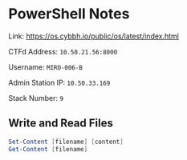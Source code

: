 # PowerShell Notes

Link: https://os.cybbh.io/public/os/latest/index.html

CTFd Address:       `10.50.21.56:8000`

Username:           `MIRO-006-B`

Admin Station IP:   `10.50.33.169`

Stack Number:       `9`

## Write and Read Files
```powershell
Set-Content [filename] [content]
Get-Content [filename]
```
